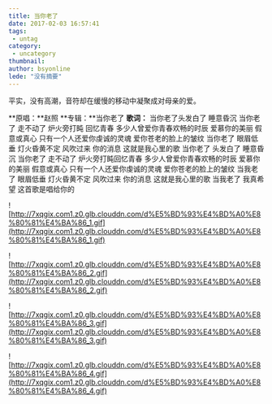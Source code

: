 ```yaml
---
title: 当你老了
date: 2017-02-03 16:57:41
tags:
 - untag
category: 
 - uncategory
thumbnail: 
author: bsyonline
lede: "没有摘要"
---
```


平实，没有高潮，音符却在缓慢的移动中凝聚成对母亲的爱。

<!-- more -->
**原唱：**赵照
**专辑：**当你老了
**歌词：**
当你老了头发白了
睡意昏沉
当你老了 走不动了
炉火旁打盹 回忆青春
多少人曾爱你青春欢畅的时辰
爱慕你的美丽 假意或真心
只有一个人还爱你虔诚的灵魂
爱你苍老的脸上的皱纹
当你老了 眼眉低垂
灯火昏黄不定
风吹过来 你的消息
这就是我心里的歌
当你老了 头发白了
睡意昏沉
当你老了 走不动了
炉火旁打盹回忆青春
多少人曾爱你青春欢畅的时辰
爱慕你的美丽 假意或真心
只有一个人还爱你虔诚的灵魂
爱你苍老的脸上的皱纹
当我老了 眼眉低垂
灯火昏黄不定
风吹过来 你的消息
这就是我心里的歌
当我老了 我真希望
这首歌是唱给你的


![http://7xqgix.com1.z0.glb.clouddn.com/d%E5%BD%93%E4%BD%A0%E8%80%81%E4%BA%86_1.gif](http://7xqgix.com1.z0.glb.clouddn.com/d%E5%BD%93%E4%BD%A0%E8%80%81%E4%BA%86_1.gif)

![http://7xqgix.com1.z0.glb.clouddn.com/d%E5%BD%93%E4%BD%A0%E8%80%81%E4%BA%86_2.gif](http://7xqgix.com1.z0.glb.clouddn.com/d%E5%BD%93%E4%BD%A0%E8%80%81%E4%BA%86_2.gif)

![http://7xqgix.com1.z0.glb.clouddn.com/d%E5%BD%93%E4%BD%A0%E8%80%81%E4%BA%86_3.gif](http://7xqgix.com1.z0.glb.clouddn.com/d%E5%BD%93%E4%BD%A0%E8%80%81%E4%BA%86_3.gif)

![http://7xqgix.com1.z0.glb.clouddn.com/d%E5%BD%93%E4%BD%A0%E8%80%81%E4%BA%86_4.gif](http://7xqgix.com1.z0.glb.clouddn.com/d%E5%BD%93%E4%BD%A0%E8%80%81%E4%BA%86_4.gif)
